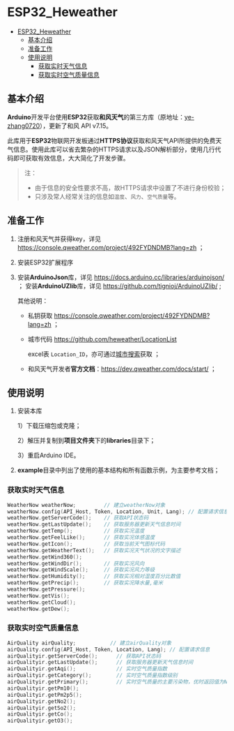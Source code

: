 # ESP32_Heweather

- [ESP32_Heweather](#esp32-heweather)
  * [基本介绍](#基本介绍)
  * [准备工作](#准备工作)
  * [使用说明](#使用说明)
    + [获取实时天气信息](#获取实时天气信息)
    + [获取实时空气质量信息](#获取实时空气质量信息)

## 基本介绍

**Arduino**开发平台使用**ESP32**获取**和风天气**的第三方库（原地址：[ye-zhang0720](https://github.com/ye-zhang0720/ESP32_HEWEATHER)），更新了和风 API v7.15。



此库用于**ESP32**物联网开发板通过**HTTPS协议**获取和风天气API所提供的免费天气信息。使用此库可以省去繁杂的HTTPS请求以及JSON解析部分，使用几行代码即可获取有效信息，大大简化了开发步骤。

> 注：
>
> - 由于信息的安全性要求不高，故HTTPS请求中设置了不进行身份校验；
> - 只涉及常人经常关注的信息如`温度`、`风力`、`空气质量`等。



## 准备工作

1. 注册和风天气并获得key，详见 https://console.qweather.com/project/492FYDNDMB?lang=zh  ；

2. 安装ESP32扩展程序

3. 安装**ArduinoJson**库，详见 https://docs.arduino.cc/libraries/arduinojson/  ；
   安装**ArduinoUZlib**库，详见 https://github.com/tignioj/ArduinoUZlib/  ;

	其他说明：

	- 私钥获取 https://console.qweather.com/project/492FYDNDMB?lang=zh  ；

	- 城市代码 https://github.com/heweather/LocationList

		excel表 `Location_ID`，亦可通过[城市搜索](https://dev.heweather.com/docs/api/geo)获取 ；

	- 和风天气开发者**官方文档**：https://dev.qweather.com/docs/start/  ；

## 使用说明

1. 安装本库

	1）下载压缩包或克隆；

	2）解压并复制到**项目文件夹**下的**libraries**目录下；

	3）重启Arduino IDE。

2. **example**目录中列出了使用的基本结构和所有函数示例，为主要参考文档；

### 获取实时天气信息

  ```c++
WeatherNow weatherNow;         // 建立weatherNow对象
weatherNow.config(API_Host, Token, Location, Unit, Lang); // 配置请求信息
weatherNow.getServerCode();    // 获取API状态码   
weatherNow.getLastUpdate();    // 获取服务器更新天气信息时间
weatherNow.getTemp();          // 获取实况温度
weatherNow.getFeelLike();      // 获取实况体感温度
weatherNow.getIcon();          // 获取当前天气图标代码
weatherNow.getWeatherText();   // 获取实况天气状况的文字描述
weatherNow.getWind360();
weatherNow.getWindDir();       // 获取实况风向
weatherNow.getWindScale();     // 获取实况风力等级
weatherNow.getHumidity();      // 获取实况相对湿度百分比数值
weatherNow.getPrecip();        // 获取实况降水量,毫米
weatherNow.getPressure();
weatherNow.getVis();
weatherNow.getCloud();
weatherNow.getDew();
  ```



### 获取实时空气质量信息

```c++
AirQuality airQuality;           // 建立airQuality对象
airQuality.config(API_Host, Token, Location, Lang); // 配置请求信息
airQualityir.getServerCode();      // 获取API状态码
airQualityir.getLastUpdate();      // 获取服务器更新天气信息时间
airQualityir.getAqi();             // 实时空气质量指数
airQualityir.getCategory();        // 实时空气质量指数级别
airQualityir.getPrimary();         // 实时空气质量的主要污染物，优时返回值为NA
airQualityir.getPm10();
airQualityir.getPm2p5();
airQualityir.getNo2();
airQualityir.getSo2();
airQualityir.getCo();
airQualityir.getO3();
```





















